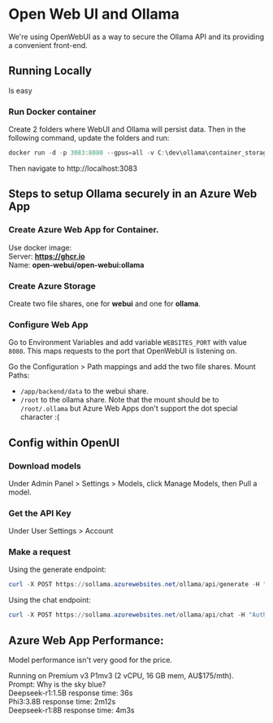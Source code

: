 # Open Web UI and Ollama

We're using OpenWebUI as a way to secure the Ollama API and its providing a convenient front-end.

## Running Locally
Is easy
### Run Docker container
Create 2 folders where WebUI and Ollama will persist data. Then in the following command, update the folders and run:
```powershell
docker run -d -p 3083:8080 --gpus=all -v C:\dev\ollama\container_storage_ollama:/root/.ollama -v C:\dev\ollama\container_storage_open_webui:/app/backend/data --name open-webui --restart always ghcr.io/open-webui/open-webui:ollama
```

Then navigate to http://localhost:3083

## Steps to setup Ollama securely in an Azure Web App

### Create Azure Web App for Container.
Use docker image:  
Server: **https://ghcr.io**  
Name: **open-webui/open-webui:ollama**

### Create Azure Storage
Create two file shares, one for **webui** and one for **ollama**.

### Configure Web App
Go to Environment Variables and add variable `WEBSITES_PORT` with value `8080`. This maps requests to the port that OpenWebUI is listening on.

Go the Configuration > Path mappings and add the two file shares. Mount Paths:
-   `/app/backend/data` to the webui share.
-   `/root` to the ollama share. Note that the mount should be to `/root/.ollama` but Azure Web Apps don't support the dot special character :(


## Config within OpenUI

### Download models
Under Admin Panel > Settings > Models, click Manage Models, then Pull a model.

### Get the API Key
Under User Settings > Account

### Make a request
Using the generate endpoint:
```powershell
curl -X POST https://sollama.azurewebsites.net/ollama/api/generate -H "Authorization: Bearer your_api_key" -H "Content-Type: application/json" -d '{"model": "phi3:latest", "prompt": "Why is the sky blue?","stream": false}'
```
Using the chat endpoint:
```powershell
curl -X POST https://sollama.azurewebsites.net/ollama/api/chat -H "Authorization: Bearer your_api_key" -H "Content-Type: application/json" -d '{"model": "deepseek-r1:1.5b","messages": [{"role": "user","content": "Why is the sky blue?"}]}'
```

## Azure Web App Performance:
Model performance isn't very good for the price.  

Running on Premium v3 P1mv3 (2 vCPU, 16 GB mem, AU$175/mth).  
Prompt: Why is the sky blue?  
Deepseek-r1:1.5B response time: 36s  
Phi3:3.8B response time: 2m12s  
Deepseek-r1:8B response time: 4m3s  